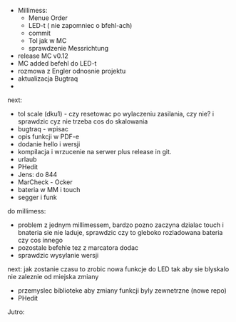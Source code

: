 - Millimess:
	- Menue Order
	- LED-t ( nie zapomniec o bfehl-ach)
	- commit
	- Tol jak w MC
	- sprawdzenie Messrichtung
- release MC v0.12
- MC added befehl do LED-t
- rozmowa z Engler odnosnie projektu
- aktualizacja Bugtraq
- 

next:
- tol scale (dku1) - czy resetowac po wylaczeniu zasilania, czy nie? i sprawdzic cyz nie trzeba cos do skalowania
- bugtraq - wpisac
- opis funkcji w PDF-e
- dodanie hello i wersji
- kompilacja i wrzucenie na serwer plus release in git.
- urlaub
- PHedit
- Jens: do 844
- MarCheck - Ocker
- bateria w MM i touch
- segger i funk

do millimess:
- problem z jednym millimessem, bardzo pozno zaczyna dzialac touch i bnateria sie nie laduje, sprawdzic czy to gleboko rozladowana bateria czy cos innego
- pozostale befehle tez z marcatora dodac
- sprawdzic wysylanie wersji


next:
jak zostanie czasu to zrobic nowa funkcje do LED tak aby sie blyskalo nie zaleznie od miejska zmiany
- przemyslec biblioteke aby zmiany funkcji byly zewnetrzne (nowe repo)
- PHedit

Jutro:
